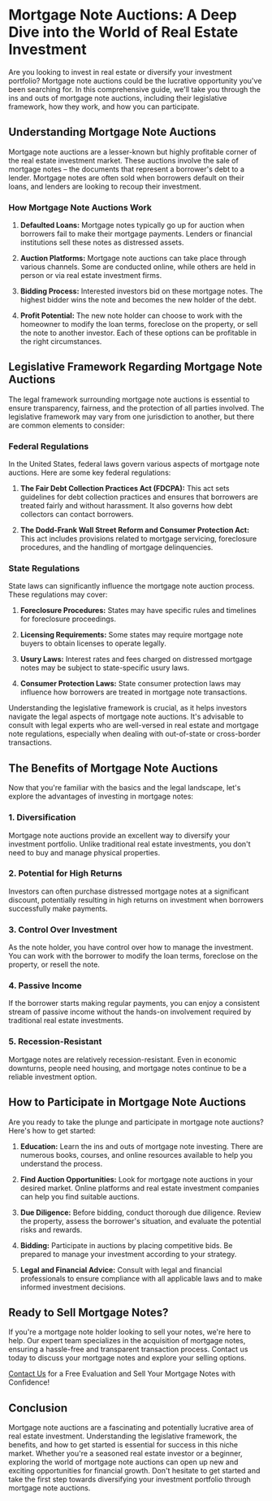 # Mortgage Note Auctions: A Deep Dive into the World of Real Estate Investment

Are you looking to invest in real estate or diversify your investment portfolio? Mortgage note auctions could be the lucrative opportunity you've been searching for. In this comprehensive guide, we'll take you through the ins and outs of mortgage note auctions, including their legislative framework, how they work, and how you can participate.

## Understanding Mortgage Note Auctions

Mortgage note auctions are a lesser-known but highly profitable corner of the real estate investment market. These auctions involve the sale of mortgage notes – the documents that represent a borrower's debt to a lender. Mortgage notes are often sold when borrowers default on their loans, and lenders are looking to recoup their investment.

### How Mortgage Note Auctions Work

1. **Defaulted Loans:** Mortgage notes typically go up for auction when borrowers fail to make their mortgage payments. Lenders or financial institutions sell these notes as distressed assets.

2. **Auction Platforms:** Mortgage note auctions can take place through various channels. Some are conducted online, while others are held in person or via real estate investment firms.

3. **Bidding Process:** Interested investors bid on these mortgage notes. The highest bidder wins the note and becomes the new holder of the debt.

4. **Profit Potential:** The new note holder can choose to work with the homeowner to modify the loan terms, foreclose on the property, or sell the note to another investor. Each of these options can be profitable in the right circumstances.

## Legislative Framework Regarding Mortgage Note Auctions

The legal framework surrounding mortgage note auctions is essential to ensure transparency, fairness, and the protection of all parties involved. The legislative framework may vary from one jurisdiction to another, but there are common elements to consider:

### Federal Regulations

In the United States, federal laws govern various aspects of mortgage note auctions. Here are some key federal regulations:

1. **The Fair Debt Collection Practices Act (FDCPA):** This act sets guidelines for debt collection practices and ensures that borrowers are treated fairly and without harassment. It also governs how debt collectors can contact borrowers.

2. **The Dodd-Frank Wall Street Reform and Consumer Protection Act:** This act includes provisions related to mortgage servicing, foreclosure procedures, and the handling of mortgage delinquencies.

### State Regulations

State laws can significantly influence the mortgage note auction process. These regulations may cover:

1. **Foreclosure Procedures:** States may have specific rules and timelines for foreclosure proceedings.

2. **Licensing Requirements:** Some states may require mortgage note buyers to obtain licenses to operate legally.

3. **Usury Laws:** Interest rates and fees charged on distressed mortgage notes may be subject to state-specific usury laws.

4. **Consumer Protection Laws:** State consumer protection laws may influence how borrowers are treated in mortgage note transactions.

Understanding the legislative framework is crucial, as it helps investors navigate the legal aspects of mortgage note auctions. It's advisable to consult with legal experts who are well-versed in real estate and mortgage note regulations, especially when dealing with out-of-state or cross-border transactions.

## The Benefits of Mortgage Note Auctions

Now that you're familiar with the basics and the legal landscape, let's explore the advantages of investing in mortgage notes:

### 1. Diversification

Mortgage note auctions provide an excellent way to diversify your investment portfolio. Unlike traditional real estate investments, you don't need to buy and manage physical properties.

### 2. Potential for High Returns

Investors can often purchase distressed mortgage notes at a significant discount, potentially resulting in high returns on investment when borrowers successfully make payments.

### 3. Control Over Investment

As the note holder, you have control over how to manage the investment. You can work with the borrower to modify the loan terms, foreclose on the property, or resell the note.

### 4. Passive Income

If the borrower starts making regular payments, you can enjoy a consistent stream of passive income without the hands-on involvement required by traditional real estate investments.

### 5. Recession-Resistant

Mortgage notes are relatively recession-resistant. Even in economic downturns, people need housing, and mortgage notes continue to be a reliable investment option.

## How to Participate in Mortgage Note Auctions

Are you ready to take the plunge and participate in mortgage note auctions? Here's how to get started:

1. **Education:** Learn the ins and outs of mortgage note investing. There are numerous books, courses, and online resources available to help you understand the process.

2. **Find Auction Opportunities:** Look for mortgage note auctions in your desired market. Online platforms and real estate investment companies can help you find suitable auctions.

3. **Due Diligence:** Before bidding, conduct thorough due diligence. Review the property, assess the borrower's situation, and evaluate the potential risks and rewards.

4. **Bidding:** Participate in auctions by placing competitive bids. Be prepared to manage your investment according to your strategy.

5. **Legal and Financial Advice:** Consult with legal and financial professionals to ensure compliance with all applicable laws and to make informed investment decisions.

## Ready to Sell Mortgage Notes?

If you're a mortgage note holder looking to sell your notes, we're here to help. Our expert team specializes in the acquisition of mortgage notes, ensuring a hassle-free and transparent transaction process. Contact us today to discuss your mortgage notes and explore your selling options.

[Contact Us](#) for a Free Evaluation and Sell Your Mortgage Notes with Confidence!

## Conclusion

Mortgage note auctions are a fascinating and potentially lucrative area of real estate investment. Understanding the legislative framework, the benefits, and how to get started is essential for success in this niche market. Whether you're a seasoned real estate investor or a beginner, exploring the world of mortgage note auctions can open up new and exciting opportunities for financial growth. Don't hesitate to get started and take the first step towards diversifying your investment portfolio through mortgage note auctions.